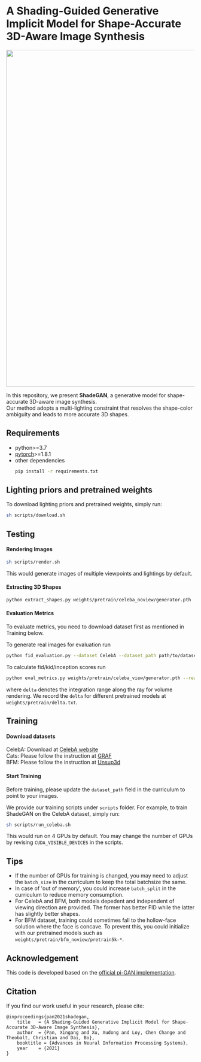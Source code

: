 # A Shading-Guided Generative Implicit Model for Shape-Accurate 3D-Aware Image Synthesis
<p align="center">
    <img src="ShadeGAN_demo.gif", width="900">
</p>

In this repository, we present **ShadeGAN**, a generative model for shape-accurate 3D-aware image synthesis.  
Our method adopts a multi-lighting constraint that resolves the shape-color ambiguity and leads to more accurate 3D shapes.

## Requirements

* python>=3.7
* [pytorch](https://pytorch.org/)>=1.8.1
* other dependencies
    ```sh
    pip install -r requirements.txt
    ```

## Lighting priors and pretrained weights

To download lighting priors and pretrained weights, simply run:
```sh
sh scripts/download.sh
```

## Testing

#### Rendering Images

```sh
sh scripts/render.sh
```
This would generate images of multiple viewpoints and lightings by default.

#### Extracting 3D Shapes

```sh
python extract_shapes.py weights/pretrain/celeba_noview/generator.pth --curriculum CelebA_ShadeGAN_noview --seed 0 5 8 43 --ema
```

#### Evaluation Metrics

To evaluate metrics, you need to download dataset first as mentioned in Training below.

To generate real images for evaluation run  
```sh
python fid_evaluation.py --dataset CelebA --dataset_path path/to/dataset/\*.jpg
```

To calculate fid/kid/inception scores run  
```sh
python eval_metrics.py weights/pretrain/celeba_view/generator.pth --real_image_dir EvalImages/CelebA_real_images_128 --curriculum CelebA_ShadeGAN_view --num_steps 6 --delta 0.06423 --ema
```
where `delta` denotes the integration range along the ray for volume rendering. We record the `delta` for different pretrained models at `weights/pretrain/delta.txt`.

## Training

#### Download datasets

CelebA: Download at [CelebA website](http://mmlab.ie.cuhk.edu.hk/projects/CelebA.html)  
Cats: Please follow the instruction at [GRAF](https://github.com/autonomousvision/graf)  
BFM: Please follow the instruction at [Unsup3d](https://github.com/elliottwu/unsup3d)

#### Start Training

Before training, please update the `dataset_path` field in the curriculum to point to your images.

We provide our training scripts under `scripts` folder. For example, to train ShadeGAN on the CelebA dataset, simply run:
```sh
sh scripts/run_celeba.sh
```
This would run on 4 GPUs by default. You may change the number of GPUs by revising `CUDA_VISIBLE_DEVICES` in the scripts.

## Tips

* If the number of GPUs for training is changed, you may need to adjust the `batch_size` in the curriculum to keep the total batchsize the same.  
* In case of 'out of memory', you could increase `batch_split` in the curriculum to reduce memory consumption.  
* For CelebA and BFM, both models depedent and independent of viewing direction are provided. The former has better FID while the latter has slightly better shapes.
* For BFM dataset, training could sometimes fall to the hollow-face solution where the face is concave. To prevent this, you could initialize with our pretrained models such as `weights/pretrain/bfm_noview/pretrain5k-*`.

## Acknowledgement

This code is developed based on the [official pi-GAN implementation](https://github.com/marcoamonteiro/pi-GAN).

## Citation

If you find our work useful in your research, please cite:
```
@inproceedings{pan2021shadegan,
    title   = {A Shading-Guided Generative Implicit Model for Shape-Accurate 3D-Aware Image Synthesis},
    author  = {Pan, Xingang and Xu, Xudong and Loy, Chen Change and Theobalt, Christian and Dai, Bo},
    booktitle = {Advances in Neural Information Processing Systems},
    year    = {2021}
}
```
